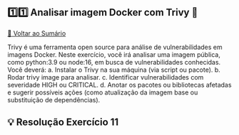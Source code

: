 ## 1️⃣1️⃣ Analisar imagem Docker com Trivy 🔴

[🔼 Voltar ao Sumário](#sumário-)

Trivy é uma ferramenta open source para análise de vulnerabilidades em imagens 
Docker. Neste exercício, você irá analisar uma imagem pública, como python:3.9 ou 
node:16, em busca de vulnerabilidades conhecidas.
Você deverá:
a. Instalar o Trivy na sua máquina (via script ou pacote).
b. Rodar trivy image <nome-da-imagem> para analisar.
c. Identificar vulnerabilidades com severidade HIGH ou CRITICAL.
d. Anotar os pacotes ou bibliotecas afetadas e sugerir possíveis ações (como 
atualização da imagem base ou substituição de dependências).

## 💡 Resolução Exercício 11